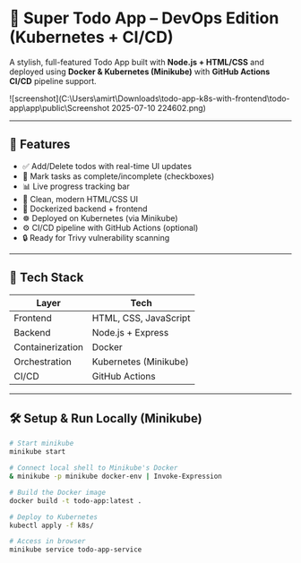 <!-- 
# Simple Node.js Todo App with CI/CD on Minikube

## Run Locally

```bash
docker build -t todo-app:latest .
minikube start
kubectl apply -f k8s/
minikube service todo-app-service
```

## API Endpoints

- `GET /todos` - List todos
- `POST /todos` - Add todo (JSON)
- `DELETE /todos/:id` - Delete todo -->

# 🧩 Super Todo App – DevOps Edition (Kubernetes + CI/CD)

A stylish, full-featured Todo App built with **Node.js + HTML/CSS** and deployed using **Docker & Kubernetes (Minikube)** with **GitHub Actions CI/CD** pipeline support.

![screenshot](C:\Users\amirt\Downloads\todo-app-k8s-with-frontend\todo-app\app\public\Screenshot 2025-07-10 224602.png) <!-- Add this file manually if needed -->

---

## 🚀 Features

- ✅ Add/Delete todos with real-time UI updates
- 🔘 Mark tasks as complete/incomplete (checkboxes)
- 📊 Live progress tracking bar
- 💅 Clean, modern HTML/CSS UI
- 🐳 Dockerized backend + frontend
- ☸️ Deployed on Kubernetes (via Minikube)
- ⚙️ CI/CD pipeline with GitHub Actions (optional)
- 🔒 Ready for Trivy vulnerability scanning

---

## 🧰 Tech Stack

| Layer            | Tech                      |
|------------------|---------------------------|
| Frontend         | HTML, CSS, JavaScript     |
| Backend          | Node.js + Express         |
| Containerization | Docker                    |
| Orchestration    | Kubernetes (Minikube)     |
| CI/CD            | GitHub Actions            |


---

## 🛠️ Setup & Run Locally (Minikube)

```bash
# Start minikube
minikube start

# Connect local shell to Minikube's Docker
& minikube -p minikube docker-env | Invoke-Expression

# Build the Docker image
docker build -t todo-app:latest .

# Deploy to Kubernetes
kubectl apply -f k8s/

# Access in browser
minikube service todo-app-service

